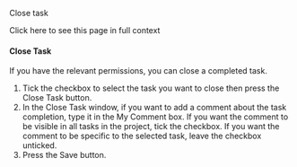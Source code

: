 Close task

Click here to see this page in full context

####  Close Task

If you have the relevant permissions, you can close a completed task.

  1. Tick the checkbox to select the task you want to close then press the Close Task button. 
  2. In the Close Task window, if you want to add a comment about the task completion, type it in the My Comment box. If you want the comment to be visible in all tasks in the project, tick the checkbox. If you want the comment to be specific to the selected task, leave the checkbox unticked. 
  3. Press the Save button. 

